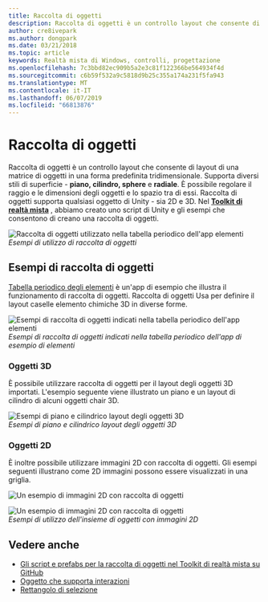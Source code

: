 ```yaml
---
title: Raccolta di oggetti
description: Raccolta di oggetti è un controllo layout che consente di layout di una matrice di oggetti in una forma predefinita tridimensionale.
author: cre8ivepark
ms.author: dongpark
ms.date: 03/21/2018
ms.topic: article
keywords: Realtà mista di Windows, controlli, progettazione
ms.openlocfilehash: 7c3bbd82ec909b5a2e3c81f122366be564934f4d
ms.sourcegitcommit: c6b59f532a9c5818d9b25c355a174a231f5fa943
ms.translationtype: MT
ms.contentlocale: it-IT
ms.lasthandoff: 06/07/2019
ms.locfileid: "66813876"
---
```

# <a name="object-collection"></a>Raccolta di oggetti

Raccolta di oggetti è un controllo layout che consente di layout di una matrice di oggetti in una forma predefinita tridimensionale. Supporta diversi stili di superficie - **piano, cilindro, sphere** e **radiale**. È possibile regolare il raggio e le dimensioni degli oggetti e lo spazio tra di essi. Raccolta di oggetti supporta qualsiasi oggetto di Unity - sia 2D e 3D. Nel  **[Toolkit di realtà mista](https://microsoft.github.io/MixedRealityToolkit-Unity/Documentation/README_ObjectCollection.html)** , abbiamo creato uno script di Unity e gli esempi che consentono di creano una raccolta di oggetti.

![Raccolta di oggetti utilizzato nella tabella periodico dell'app elementi](images/640px-objectcollection-hero-640px.jpg)<br>
*Esempi di utilizzo di raccolta di oggetti*

## <a name="object-collection-examples"></a>Esempi di raccolta di oggetti

[Tabella periodico degli elementi](periodic-table-of-the-elements.md) è un'app di esempio che illustra il funzionamento di raccolta di oggetti. Raccolta di oggetti Usa per definire il layout caselle elemento chimiche 3D in diverse forme.

![Esempi di raccolta di oggetti indicati nella tabella periodico dell'app elementi](images/periodictable-collections-1000px.jpg)<br>
*Esempi di raccolta di oggetti indicati nella tabella periodico dell'app di esempio di elementi*

### <a name="3d-objects"></a>Oggetti 3D

È possibile utilizzare raccolta di oggetti per il layout degli oggetti 3D importati. L'esempio seguente viene illustrato un piano e un layout di cilindro di alcuni oggetti chair 3D.

![Esempi di piano e cilindrico layout degli oggetti 3D](images/objectcollection-3dobjects-1000px.jpg)<br>
*Esempi di piano e cilindrico layout degli oggetti 3D*

### <a name="2d-objects"></a>Oggetti 2D

È inoltre possibile utilizzare immagini 2D con raccolta di oggetti. Gli esempi seguenti illustrano come 2D immagini possono essere visualizzati in una griglia.

![Un esempio di immagini 2D con raccolta di oggetti](images/640px-layout-3dobjects-3.jpg)

![Un esempio di immagini 2D con raccolta di oggetti](images/640px-layout-2dimages.jpg)<br>
*Esempi di utilizzo dell'insieme di oggetti con immagini 2D*

## <a name="see-also"></a>Vedere anche
* [Gli script e prefabs per la raccolta di oggetti nel Toolkit di realtà mista su GitHub](https://github.com/microsoft/MixedRealityToolkit-Unity/blob/mrtk_release/Documentation/README_ObjectCollection.md)
* [Oggetto che supporta interazioni](interactable-object.md)
* [Rettangolo di selezione](app-bar-and-bounding-box.md)
